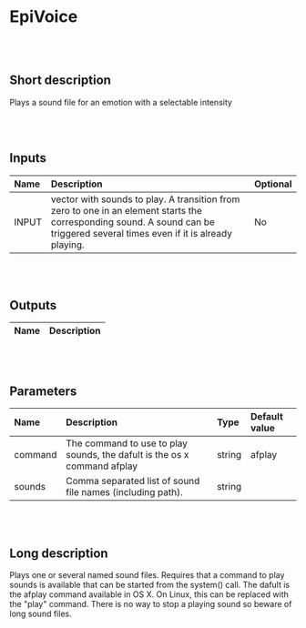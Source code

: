# EpiVoice


<br><br>
## Short description

Plays a sound file for an emotion with a selectable intensity

<br><br>

## Inputs

|Name|Description|Optional|
|:----|:-----------|:-------|
|INPUT|vector with sounds to play. A transition from zero to one in an element starts the corresponding sound. A sound can be triggered several times even if it is already playing.|No|

<br><br>

## Outputs

|Name|Description|
|:----|:-----------|

<br><br>

## Parameters

|Name|Description|Type|Default value|
|:----|:-----------|:----|:-------------|
|command|The command to use to play sounds, the dafult is the os x command afplay|string|afplay|
|sounds|Comma separated list of sound file names (including path).|string||

<br><br>
## Long description
Plays one or several named sound files. Requires that a command to play sounds is available that can be started from the system() call. The dafult is the afplay command available in OS X. On Linux, this can be replaced with the "play" command. There is no way to stop a playing sound so beware of long sound files.